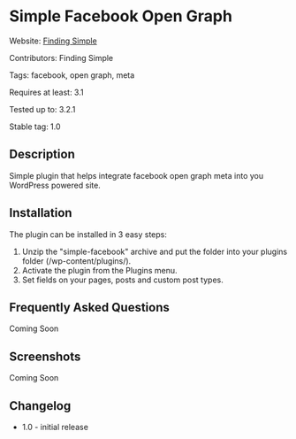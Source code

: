 # Simple Facebook Open Graph

Website: [Finding Simple](http://findingsimple.com/)

Contributors: Finding Simple

Tags: facebook, open graph, meta

Requires at least: 3.1

Tested up to: 3.2.1

Stable tag: 1.0

## Description

Simple plugin that helps integrate facebook open graph meta into you WordPress powered site.

## Installation

The plugin can be installed in 3 easy steps:

1. Unzip the "simple-facebook" archive and put the folder into your plugins folder (/wp-content/plugins/).
2. Activate the plugin from the Plugins menu.
3. Set fields on your pages, posts and custom post types.

## Frequently Asked Questions

Coming Soon

## Screenshots

Coming Soon

## Changelog

* 1.0 - initial release


